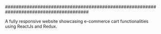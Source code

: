 #######################################################################################

A fully responsive website showcasing e-commerce cart functionalities using ReactJs and Redux.

